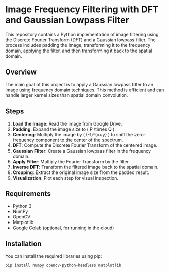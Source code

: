 # Image Frequency Filtering with DFT and Gaussian Lowpass Filter

This repository contains a Python implementation of image filtering using the Discrete Fourier Transform (DFT) and a Gaussian lowpass filter. The process includes padding the image, transforming it to the frequency domain, applying the filter, and then transforming it back to the spatial domain.

## Overview

The main goal of this project is to apply a Gaussian lowpass filter to an image using frequency domain techniques. This method is efficient and can handle larger kernel sizes than spatial domain convolution.

## Steps

1. **Load the Image**: Read the image from Google Drive.
2. **Padding**: Expand the image size to \( P \times Q \).
3. **Centering**: Multiply the image by \( (-1)^{x+y} \) to shift the zero-frequency component to the center of the spectrum.
4. **DFT**: Compute the Discrete Fourier Transform of the centered image.
5. **Gaussian Filter**: Create a Gaussian lowpass filter in the frequency domain.
6. **Apply Filter**: Multiply the Fourier Transform by the filter.
7. **Inverse DFT**: Transform the filtered image back to the spatial domain.
8. **Cropping**: Extract the original image size from the padded result.
9. **Visualization**: Plot each step for visual inspection.

## Requirements

- Python 3
- NumPy
- OpenCV
- Matplotlib
- Google Colab (optional, for running in the cloud)

## Installation

You can install the required libraries using pip:

```bash
pip install numpy opencv-python-headless matplotlib

